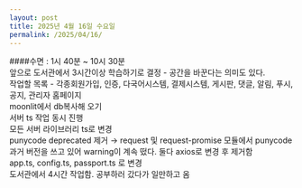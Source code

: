 ```yaml
---
layout: post
title: 2025년 4월 16일 수요일
permalink: /2025/04/16/
---
```

####수면 : 1시 40분 ~ 10시 30분<br/>
앞으로 도서관에서 3시간이상 학습하기로 결정 - 공간을 바꾼다는 의미도 있다.<br/>
작업할 목록 - 각종회원가입, 인증, 다국어시스템, 결제시스템, 게시판, 댓글, 알림, 푸시, 공지, 관리자 홈페이지<br/>
moonlit에서 db복사해 오기<br/>
서버 ts 작업 동시 진행<br/>
모든 서버 라이브러리 ts로 변경<br/>
punycode deprecated 제거 → request 및 request-promise 모듈에서 punycode 과거 버전을 쓰고 있어 warning이 계속 떴다. 둘다 axios로 변경 후 제거함<br/>
app.ts, config.ts, passport.ts 로 변경<br/>
도서관에서 4시간 작업함. 공부하러 갔다가 일만하고 옴